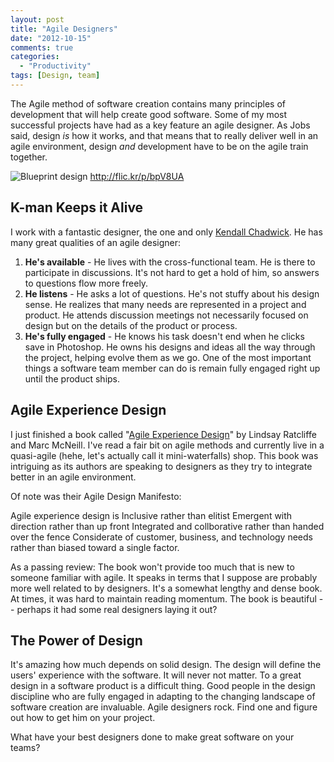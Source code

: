 ```yaml
---
layout: post
title: "Agile Designers"
date: "2012-10-15"
comments: true
categories:
  - "Productivity"
tags: [Design, team]
---
```


The Agile method of software creation contains many principles of development that will help create good software.  Some of my most successful projects have had as a key feature an agile designer.  As Jobs said, design *is* how it works, and that means that to really deliver well in an agile environment, design *and* development have to be on the agile train together.

![Blueprint design](http://i.imgur.com/GOXzL.jpg)
http://flic.kr/p/bpV8UA

<!--more-->

## K-man Keeps it Alive

I work with a fantastic designer, the one and only [Kendall Chadwick](http://www.composition3.com/).  He has many great qualities of an agile designer:

1. **He's available** - He lives with the cross-functional team.  He is there to participate in discussions.  It's not hard to get a hold of him, so answers to questions flow more freely.
2. **He listens** - He asks a lot of questions.  He's not stuffy about his design sense.  He realizes that many needs are represented in a project and product.  He attends discussion meetings not necessarily focused on design but on the details of the product or process.
3. **He's fully engaged** - He knows his task doesn't end when he clicks save in Photoshop.  He owns his designs and ideas all the way through the project, helping evolve them as we go. One of the most important things a software team member can do is remain fully engaged right up until the product ships.

## Agile Experience Design

I just finished a book called "[Agile Experience Design](http://www.amazon.com/Agile-Experience-Design-Designers-Continuous/dp/0321804813)" by Lindsay Ratcliffe and Marc McNeill.  I've read a fair bit on agile methods and currently live in a quasi-agile (hehe, let's actually call it mini-waterfalls) shop.  This book was intriguing as its authors are speaking to designers as they try to integrate better in an agile environment.

Of note was their Agile Design Manifesto:

Agile experience design is
Inclusive rather than elitist
Emergent with direction rather than up front
Integrated and collborative rather than handed over the fence
Considerate of customer, business, and technology needs rather than biased toward a single factor.

As a passing review:  The book won't provide too much that is new to someone familiar with agile.  It speaks in terms that I suppose are probably more well related to by designers.  It's a somewhat lengthy and dense book.  At times, it was hard to maintain reading momentum.  The book is beautiful -- perhaps it had some real designers laying it out?

## The Power of Design

It's amazing how much depends on solid design.  The design will define the users' experience with the software.  It will never not matter.  To a great design in a software product is a difficult thing.  Good people in the design discipline who are fully engaged in adapting to the changing landscape of software creation are invaluable.  Agile designers rock.  Find one and figure out how to get him on your project.

What have your best designers done to make great software on your teams?
